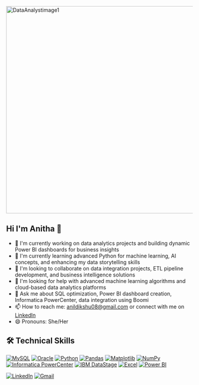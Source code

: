 <img width="1024" height="559" alt="DataAnalystimage1" src="https://github.com/user-attachments/assets/e748425d-e3e2-47eb-9340-ae1270c87e59" />
 
   ##                       **Hi I'm Anitha** 👋 

- 🔭 I'm currently working on data analytics projects and building dynamic Power BI dashboards for business insights
- 🌱 I'm currently learning advanced Python for machine learning, AI concepts, and enhancing my data storytelling skills
- 👯 I'm looking to collaborate on data integration projects, ETL pipeline development, and business intelligence solutions
- 🤔 I'm looking for help with advanced machine learning algorithms and cloud-based data analytics platforms
- 💬 Ask me about SQL optimization, Power BI dashboard creation, Informatica PowerCenter, data integration using Boomi
- 📫 How to reach me: anildikshu08@gmail.com or connect with me on [LinkedIn](https://www.linkedin.com/in/anithaarasu)
- 😄 Pronouns: She/Her

## 🛠️ Technical Skills

[![MySQL](https://img.shields.io/badge/-MySQL-4479A1?style=flat&logo=mysql&logoColor=white)](https://www.mysql.com/)
[![Oracle](https://img.shields.io/badge/-Oracle-F80000?style=flat&logo=oracle&logoColor=white)](https://www.oracle.com/)
[![Python](https://img.shields.io/badge/-Python-3776AB?style=flat&logo=python&logoColor=white)](https://www.python.org/)
[![Pandas](https://img.shields.io/badge/-Pandas-150458?style=flat&logo=pandas&logoColor=white)](https://pandas.pydata.org/)
[![Matplotlib](https://img.shields.io/badge/-Matplotlib-000000?style=flat&logo=matplotlib&logoColor=white)](https://matplotlib.org/)
[![NumPy](https://img.shields.io/badge/-NumPy-013243?style=flat&logo=numpy&logoColor=white)](https://numpy.org/)
[![Informatica PowerCenter](https://img.shields.io/badge/-Informatica%20PowerCenter-007ACC?style=flat&logoColor=white)](https://www.informatica.com/products/data-integration/powercenter.html)
[![IBM DataStage](https://img.shields.io/badge/-IBM%20DataStage-006699?style=flat&logo=ibm&logoColor=white)](https://www.ibm.com/products/datastage)
[![Excel](https://img.shields.io/badge/-Excel-217346?style=flat&logo=microsoftexcel&logoColor=white)](https://www.microsoft.com/en-us/microsoft-365/excel)
[![Power BI](https://img.shields.io/badge/-Power%20BI-F2C811?style=flat&logo=powerbi&logoColor=black)](https://powerbi.microsoft.com/)



[![LinkedIn](https://img.shields.io/badge/-LinkedIn-0A66C2?style=flat&logo=linkedin&logoColor=white)](https://www.linkedin.com/in/anithaarasu)
[![Gmail](https://img.shields.io/badge/-Gmail-EA4335?style=flat&logo=gmail&logoColor=white)](mailto:YOUR_GMAIL_ADDRESS)


<!--
**AnithaTArasu/AnithaTArasu** is a ✨ _special_ ✨ repository because its `README.md` (this file) appears on your GitHub profile.

Here are some ideas to get you started:

- 🔭 I'm currently working on data analytics projects and building dynamic Power BI dashboards for business insights
- 🌱 I'm currently learning advanced Python for machine learning, AI concepts, and enhancing my data storytelling skills
- 👯 I'm looking to collaborate on data integration projects, ETL pipeline development, and business intelligence solutions
- 🤔 I'm looking for help with advanced machine learning algorithms and cloud-based data analytics platforms
- 💬 Ask me about SQL optimization, Power BI dashboard creation, Informatica PowerCenter, data integration using Boomi, or ETL best practices
- 📫 How to reach me: anildikshu08@gmail.com or connect with me on [LinkedIn](https://www.linkedin.com/in/anithaarasu)
- 😄 Pronouns: She/Her
- ⚡ Fun fact: I've helped reduce data processing times by up to 30% through ETL optimizations and have mentored teams to achieve 40% improvement in performance!

## 🛠️ Technical Skills

**Data Analysis & Visualization:** Power BI, Excel (Advanced), SQL, Python
**ETL/EAI Tools:** Informatica PowerCenter, IBM DataStage, Boomi Atomsphere
**Databases:** MySQL, MS SQL Server, Oracle, Teradata
**Programming:** Python, PL/SQL, Unix Shell Scripting
**Tools:** TOAD, SQL Developer, Jupyter Notebook, PyCharm, Jenkins, GitHub

## 📊 Recent Projects

- [E-commerce Data Analysis Capstone](https://github.com/AnithaTArasu/data-analyst-capstone-E-commerce_p4.git) - Comprehensive data analytics project using Excel, SQL, Power BI, and Python

---
*Passionate about transforming raw data into actionable business insights that support strategic decision-making* 📈
